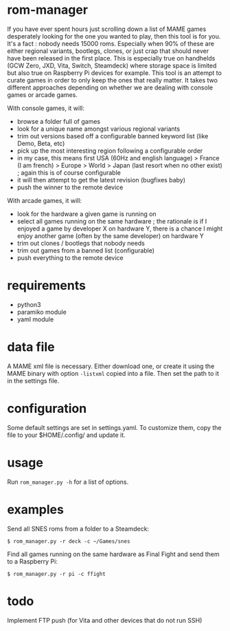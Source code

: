 # rom-manager
If you have ever spent hours just scrolling down a list of MAME games desperately looking for the one you wanted to play, then this tool is for you.
It's a fact : nobody needs 15000 roms. Especially when 90% of these are either regional variants, bootlegs, clones, or just crap that should never have been released in the first place.
This is especially true on handhelds (GCW Zero, JXD, Vita, Switch, Steamdeck) where storage space is limited but also true on Raspberry Pi devices for example.
This tool is an attempt to curate games in order to only keep the ones that really matter.
It takes two different approaches depending on whether we are dealing with console games or arcade games.

With console games, it will:
 - browse a folder full of games
 - look for a unique name amongst various regional variants
 - trim out versions based off a configurable banned keyword list (like Demo, Beta, etc)
 - pick up the most interesting region following a configurable order
 - in my case, this means first USA (60Hz and english language) > France (I am french) > Europe > World > Japan (last resort when no other exist) ; again this is of course configurable
 - it will then attempt to get the latest revision (bugfixes baby)
 - push the winner to the remote device

With arcade games, it will:
 - look for the hardware a given game is running on
 - select all games running on the same hardware ; the rationale is if I enjoyed a game by developer X on hardware Y, there is a chance I might enjoy another game (often by the same developer) on hardware Y
 - trim out clones / bootlegs that nobody needs
 - trim out games from a banned list (configurable)
 - push everything to the remote device

# requirements
- python3
- paramiko module
- yaml module

# data file
A MAME xml file is necessary. Either download one, or create it using the MAME binary with option `-listxml` copied into a file. Then set the path to it in the settings file.

# configuration
Some default settings are set in settings.yaml. To customize them, copy the file to your $HOME/.config/ and update it.

# usage
Run `rom_manager.py -h` for a list of options.

# examples
Send all SNES roms from a folder to a Steamdeck:
```
$ rom_manager.py -r deck -c ~/Games/snes
```
Find all games running on the same hardware as Final Fight and send them to a Raspberry Pi:
```
$ rom_manager.py -r pi -c ffight
```

# todo
Implement FTP push (for Vita and other devices that do not run SSH)
